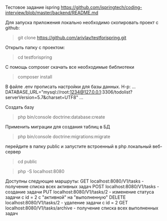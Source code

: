 Тестовое задание ispring https://github.com/ispringtech/coding-interview/blob/master/backend/README.md

Для запуска приложения локально необходимо скопировать проект с github:

>git clone https://github.com/arivlav/testforispring.git

Открыть папку с проектом:

>cd testforispring

С помощь composer скачать все необходимые библиотеки
>composer install

В файле .env прописать настройки для базы данных. Н-р:
...
DATABASE_URL="mysql://root:1234@127.0.0.1:3306/todolist?serverVersion=5.7&charset=UTF8"
...

Создать базу 
>php bin/console doctrine:database:create

Применить миграции для создания таблиц в БД
>php bin/console doctrine:migrations:migrate

перейдите в папку public и запустите встроенный в php локальный веб-сервер
>cd public

>php -S localhost:8080

Доступны следующие маршруты:
GET     localhost:8080/V1/tasks   - получение списка всех активных задач
POST    localhost:8080/V1/tasks   - создание задачи
PUT     localhost:8080/V1/tasks/2 - изменение статуса задачи с id = 2 c "активной" на "выполненную"
DELETE  localhost:8080/V1/tasks/2 - удаление задачи с id = 2
GET     localhost:8080/V1/tasks/archive - получение списка всех выполненных задач
